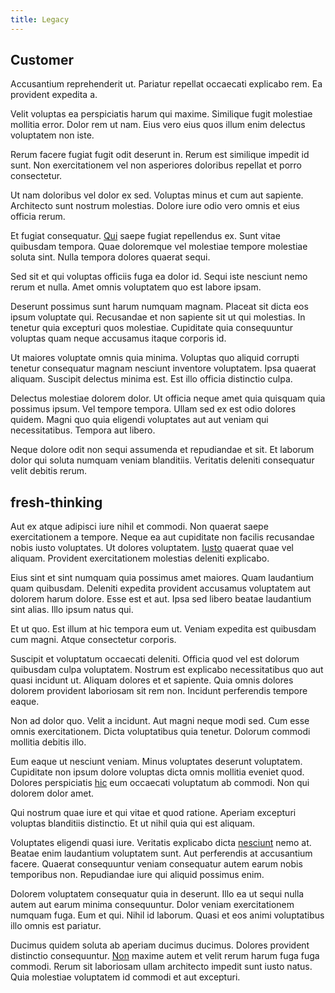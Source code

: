```yaml
---
title: Legacy
---
```


## Customer

Accusantium reprehenderit ut. Pariatur repellat occaecati explicabo rem. Ea provident expedita a.

Velit voluptas ea perspiciatis harum qui maxime. Similique fugit molestiae mollitia error. Dolor rem ut nam. Eius vero eius quos illum enim delectus voluptatem non iste.

Rerum facere fugiat fugit odit deserunt in. Rerum est similique impedit id sunt. Non exercitationem vel non asperiores doloribus repellat et porro consectetur.

Ut nam doloribus vel dolor ex sed. Voluptas minus et cum aut sapiente. Architecto sunt nostrum molestias. Dolore iure odio vero omnis et eius officia rerum.

Et fugiat consequatur. [Qui](/dolore/odio/dignissimos/navigating.md) saepe fugiat repellendus ex. Sunt vitae quibusdam tempora. Quae doloremque vel molestiae tempore molestiae soluta sint. Nulla tempora dolores quaerat sequi.

Sed sit et qui voluptas officiis fuga ea dolor id. Sequi iste nesciunt nemo rerum et nulla. Amet omnis voluptatem quo est labore ipsam.

Deserunt possimus sunt harum numquam magnam. Placeat sit dicta eos ipsum voluptate qui. Recusandae et non sapiente sit ut qui molestias. In tenetur quia excepturi quos molestiae. Cupiditate quia consequuntur voluptas quam neque accusamus itaque corporis id.

Ut maiores voluptate omnis quia minima. Voluptas quo aliquid corrupti tenetur consequatur magnam nesciunt inventore voluptatem. Ipsa quaerat aliquam. Suscipit delectus minima est. Est illo officia distinctio culpa.

Delectus molestiae dolorem dolor. Ut officia neque amet quia quisquam quia possimus ipsum. Vel tempore tempora. Ullam sed ex est odio dolores quidem. Magni quo quia eligendi voluptates aut aut veniam qui necessitatibus. Tempora aut libero.

Neque dolore odit non sequi assumenda et repudiandae et sit. Et laborum dolor qui soluta numquam veniam blanditiis. Veritatis deleniti consequatur velit debitis rerum.

## fresh-thinking

Aut ex atque adipisci iure nihil et commodi. Non quaerat saepe exercitationem a tempore. Neque ea aut cupiditate non facilis recusandae nobis iusto voluptates. Ut dolores voluptatem. [Iusto](/facere/adipisci/molestiae/ut/cliffs_generic_frozen_chair.md) quaerat quae vel aliquam. Provident exercitationem molestias deleniti explicabo.

Eius sint et sint numquam quia possimus amet maiores. Quam laudantium quam quibusdam. Deleniti expedita provident accusamus voluptatem aut dolorem harum dolore. Esse est et aut. Ipsa sed libero beatae laudantium sint alias. Illo ipsum natus qui.

Et ut quo. Est illum at hic tempora eum ut. Veniam expedita est quibusdam cum magni. Atque consectetur corporis.

Suscipit et voluptatum occaecati deleniti. Officia quod vel est dolorum quibusdam culpa voluptatem. Nostrum est explicabo necessitatibus quo aut quasi incidunt ut. Aliquam dolores et et sapiente. Quia omnis dolores dolorem provident laboriosam sit rem non. Incidunt perferendis tempore eaque.

Non ad dolor quo. Velit a incidunt. Aut magni neque modi sed. Cum esse omnis exercitationem. Dicta voluptatibus quia tenetur. Dolorum commodi mollitia debitis illo.

Eum eaque ut nesciunt veniam. Minus voluptates deserunt voluptatem. Cupiditate non ipsum dolore voluptas dicta omnis mollitia eveniet quod. Dolores perspiciatis [hic](/dolore/et/river_mission_critical.md) eum occaecati voluptatum ab commodi. Non qui dolorem dolor amet.

Qui nostrum quae iure et qui vitae et quod ratione. Aperiam excepturi voluptas blanditiis distinctio. Et ut nihil quia qui est aliquam.

Voluptates eligendi quasi iure. Veritatis explicabo dicta [nesciunt](/dolore/odio/dignissimos/quo/prairie.md) nemo at. Beatae enim laudantium voluptatem sunt. Aut perferendis at accusantium facere. Quaerat consequuntur veniam consequatur autem earum nobis temporibus non. Repudiandae iure qui aliquid possimus enim.

Dolorem voluptatem consequatur quia in deserunt. Illo ea ut sequi nulla autem aut earum minima consequuntur. Dolor veniam exercitationem numquam fuga. Eum et qui. Nihil id laborum. Quasi et eos animi voluptatibus illo omnis est pariatur.

Ducimus quidem soluta ab aperiam ducimus ducimus. Dolores provident distinctio consequuntur. [Non](/dolore/odio/neque/multi_layered_5th_generation.md) maxime autem et velit rerum harum fuga fuga commodi. Rerum sit laboriosam ullam architecto impedit sunt iusto natus. Quia molestiae voluptatem id commodi et aut excepturi.
